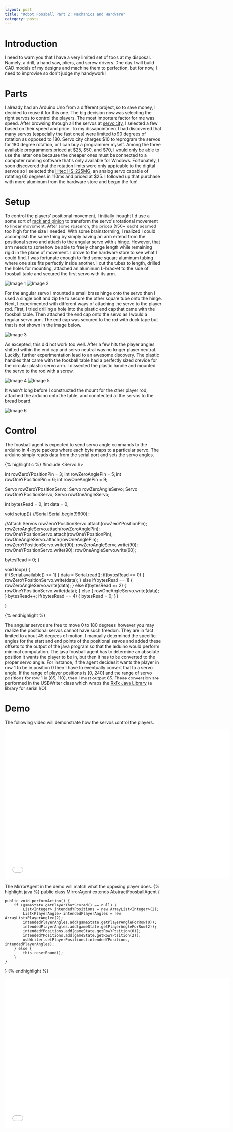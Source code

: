```yaml
---
layout: post
title: "Robot Foosball Part 2: Mechanics and Hardware"
category: posts
---
```


# Introduction

I need to warn you that I have a very limited set of tools at my disposal. Namely, a drill, a hand saw, pliers, and screw drivers. One day I will build CAD models of my designs and machine them to perfection, but for now, I need to improvise so don't judge my handywork!

# Parts

I already had an Arduino Uno from a different project, so to save money, I decided to reuse it for this one. The big decision now was selecting the right servos to control the players. The most important factor for me was speed. After browsing through all the servos at [servo city][servos], I selected a few based on their speed and price. To my dissapointment I had discovered that many servos (especially the fast ones) were limited to 90 degrees of rotation as opposed to 180. Servo city charges $10 to reprogram the servos for 180 degree rotation, or I can buy a programmer myself. Among the three available programmers priced at $25, $50, and $70, I would only be able to use the latter one because the cheaper ones must be connected to a computer running software that's only available for Windows. Fortunately, I soon discovered that the rotation limits were only applicable to the digital servos so I selected the [Hitec HS-225MG][servo], an analog servo capable of rotating 60 degrees in 110ms and priced at $25. I followed up that purchase with more aluminum from the hardware store and began the fun!

# Setup

To control the players' positional movement, I initially thought I'd use a some sort of [rack and pinion][pinion] to transform the servo's rotational movement to linear movement. After some research, the prices ($50+ each) seemed too high for the size I needed. With some brainstorming, I realized I could accomplish the same thing by simply having an arm extend from the positional servo and attach to the angular servo with a hinge. However, that arm needs to somehow be able to freely change length while remaining rigid in the plane of movement. I drove to the hardware store to see what I could find. I was fortunate enough to find some square aluminum tubing where one size fits perfectly inside another. I cut the tubes to length, drilled the holes for mounting, attached an aluminum L-bracket to the side of foosball table and secured the first servo with its arm.

![Image 1](/images/foosball_pt2_setup_1.jpg)
![Image 2](/images/foosball_pt2_setup_2.jpg)

For the angular servo I mounted a small brass hinge onto the servo then I used a single bolt and zip tie to secure the other square tube onto the hinge. Next, I experimented with different ways of attaching the servo to the player rod. First, I tried drilling a hole into the plastic end cap that came with the foosball table. Then attached the end cap onto the servo as I would a regular servo arm. The end cap was secured to the rod with duck tape but that is not shown in the image below.

![Image 3](/images/foosball_pt2_setup_4.jpg)

As excepted, this did not work too well. After a few hits the player angles shifted within the end cap and servo neutral was no longer player neutral. Luckily, further experimentation lead to an awesome discovery. The plastic handles that came with the foosball table had a perfectly sized crevice for the circular plastic servo arm. I dissected the plastic handle and mounted the servo to the rod with a screw.

![Image 4](/images/foosball_pt2_setup_5.jpg)
![Image 5](/images/foosball_pt2_setup_3.jpg)

It wasn't long before I constructed the mount for the other player rod, attached the arduino onto the table, and conntected all the servos to the bread board.

![Image 6](/images/foosball_pt2_setup_6.jpg)

# Control

The foosball agent is expected to send servo angle commands to the arduino in 4-byte packets where each byte maps to a particular servo. The arduino simply reads data from the serial port and sets the servo angles.

{% highlight c %}
#include <Servo.h> 

int rowZeroYPositionPin = 3;
int rowZeroAnglePin = 5;
int rowOneYPositionPin = 6;
int rowOneAnglePin = 9;

Servo rowZeroYPositionServo;
Servo rowZeroAngleServo;
Servo rowOneYPositionServo;
Servo rowOneAngleServo;

int bytesRead = 0;
int data = 0;

void setup(){
  //Serial
  Serial.begin(9600);

  //Attach Servos
  rowZeroYPositionServo.attach(rowZeroYPositionPin);
  rowZeroAngleServo.attach(rowZeroAnglePin);
  rowOneYPositionServo.attach(rowOneYPositionPin);
  rowOneAngleServo.attach(rowOneAnglePin);
  rowZeroYPositionServo.write(90);
  rowZeroAngleServo.write(90);
  rowOneYPositionServo.write(90);
  rowOneAngleServo.write(90);
  
  bytesRead = 0;
}

void loop() {  
  	if (Serial.available() >= 1) {
      	data = Serial.read();
      	if(bytesRead == 0) {
        	rowZeroYPositionServo.write(data);
      	} else if(bytesRead == 1) {
        	rowZeroAngleServo.write(data);
      	} else if(bytesRead == 2) {
        	rowOneYPositionServo.write(data);
      	} else {
        	rowOneAngleServo.write(data);
      	}
      	bytesRead++;
      	if(bytesRead == 4) {
        	bytesRead = 0;
      	}
  	}

}

{% endhighlight %}

The angular servos are free to move 0 to 180 degrees, however you may realize the positional servos cannot have such freedom. They are in fact limited to about 45 degrees of motion. I manually determined the specific angles for the start and end points of the positional servos and added these offsets to the output of the java program so that the arduino would perform minimal computation. The java foosball agent has to determine an absolute position it wants the player to be in, but then it has to be converted to the proper servo angle. For instance, if the agent decides it wants the player in row 1 to be in position 0 then I have to eventually convert that to a servo angle. If the range of player positions is [0, 240] and the range of servo positions for row 1 is [65, 110], then I must output 65. These conversion are performed in the USBWriter class which wraps the [RxTx Java Library][rxtx] (a library for serial I/O).

# Demo

The following video will demonstrate how the servos control the players.

<center>
    <iframe src="//player.vimeo.com/video/84103073" width="720" height="480" frameborder="0" webkitallowfullscreen mozallowfullscreen allowfullscreen></iframe>
</center>

The MirrorAgent in the demo will match what the opposing player does.
{% highlight java %}
public class MirrorAgent extends AbstractFoosballAgent {

    public void performAction() {
        if (gameState.getPlayerThatScored() == null) {
            List<Integer> intendedYPositions = new ArrayList<Integer>(2);
            List<PlayerAngle> intendedPlayerAngles = new ArrayList<PlayerAngle>(2);
            intendedPlayerAngles.add(gameState.getPlayerAngleForRow(0));
            intendedPlayerAngles.add(gameState.getPlayerAngleForRow(2));
            intendedYPositions.add(gameState.getRowYPosition(0));
            intendedYPositions.add(gameState.getRowYPosition(2));
            usbWriter.setPlayerPositions(intendedYPositions, intendedPlayerAngles);
        } else {
            this.resetRound();
        }
    }
}
{% endhighlight %}
<center>
    <iframe src="//player.vimeo.com/video/83951632" width="720" height="480" frameborder="0" webkitallowfullscreen mozallowfullscreen allowfullscreen></iframe>
</center>

[servos]: http://www.servocity.com/html/servos___accessories.html
[servo]: http://www.servocity.com/html/hs-225mg_mighty_mini.html
[pinion]: http://en.wikipedia.org/wiki/Rack_and_pinion
[rxtx]: http://rxtx.qbang.org/wiki/index.php/Main_Page


